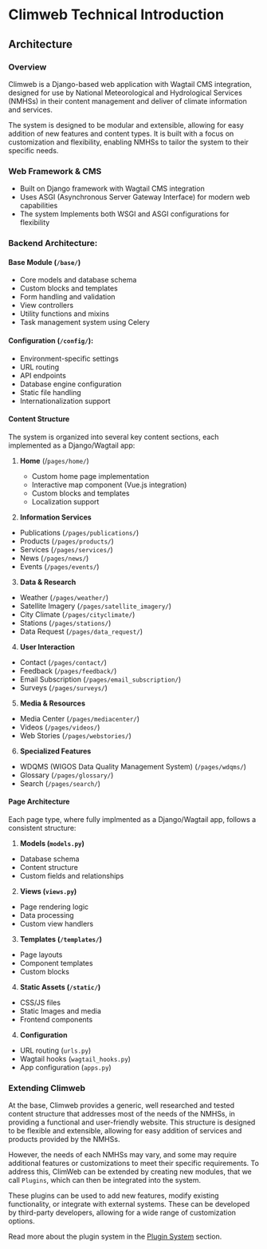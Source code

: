 # Climweb Technical Introduction

## Architecture

### Overview

Climweb is a Django-based web application with Wagtail CMS integration, designed for use by National Meteorological and
Hydrological Services (NMHSs) in their content management and deliver of climate information and services.

The system is designed to be modular and extensible, allowing for easy addition of new features and content types. It is
built with a focus on customization and flexibility, enabling NMHSs to tailor the system to their specific needs.

### Web Framework & CMS

- Built on Django framework with Wagtail CMS integration
- Uses ASGI (Asynchronous Server Gateway Interface) for modern web capabilities
- The system Implements both WSGI and ASGI configurations for flexibility

### Backend Architecture:

#### Base Module (`/base/`)

- Core models and database schema
- Custom blocks and templates
- Form handling and validation
- View controllers
- Utility functions and mixins
- Task management system using Celery

#### Configuration (`/config/`):

- Environment-specific settings
- URL routing
- API endpoints
- Database engine configuration
- Static file handling
- Internationalization support

#### Content Structure

The system is organized into several key content sections, each implemented as a Django/Wagtail app:

1. **Home** (/`pages/home/`)
    - Custom home page implementation
    - Interactive map component (Vue.js integration)
    - Custom blocks and templates
    - Localization support

2. **Information Services**

- Publications (`/pages/publications/`)
- Products (`/pages/products/`)
- Services (`/pages/services/`)
- News (`/pages/news/`)
- Events (`/pages/events/`)

3. **Data & Research**

- Weather (`/pages/weather/`)
- Satellite Imagery (`/pages/satellite_imagery/`)
- City Climate (`/pages/cityclimate/`)
- Stations (`/pages/stations/`)
- Data Request (`/pages/data_request/`)

4. **User Interaction**

- Contact (`/pages/contact/`)
- Feedback (`/pages/feedback/`)
- Email Subscription (`/pages/email_subscription/`)
- Surveys (`/pages/surveys/`)

5. **Media & Resources**

- Media Center (`/pages/mediacenter/`)
- Videos (`/pages/videos/`)
- Web Stories (`/pages/webstories/`)

6. **Specialized Features**

- WDQMS (WIGOS Data Quality Management System) (`/pages/wdqms/`)
- Glossary (`/pages/glossary/`)
- Search (`/pages/search/`)

#### Page Architecture

Each page type, where fully implmented as a Django/Wagtail app, follows a consistent structure:

1. **Models (`models.py`)**

- Database schema
- Content structure
- Custom fields and relationships

2. **Views (`views.py`)**

- Page rendering logic
- Data processing
- Custom view handlers

3. **Templates (`/templates/`)**

- Page layouts
- Component templates
- Custom blocks

4. **Static Assets (`/static/`)**

- CSS/JS files
- Static Images and media
- Frontend components

4. **Configuration**

- URL routing (`urls.py`)
- Wagtail hooks (`wagtail_hooks.py`)
- App configuration (`apps.py`)

### Extending Climweb

At the base, Climweb provides a generic, well researched and tested content structure that addresses most of the
needs of the NMHSs, in providing a functional and user-friendly website. This structure is designed to be flexible and
extensible, allowing for easy addition of services and products provided by the NMHSs.

However, the needs of each NMHSs may vary, and some may require additional features or customizations to meet their
specific requirements. To address this, ClimWeb can be extended by creating new modules, that we call `Plugins`, which
can then be integrated into the system.

These plugins can be used to add new features, modify existing functionality, or integrate with external systems.
These can be developed by third-party developers, allowing for a wide range of customization options.

Read more about the plugin system in the [Plugin System](../technical/plugins.md) section.